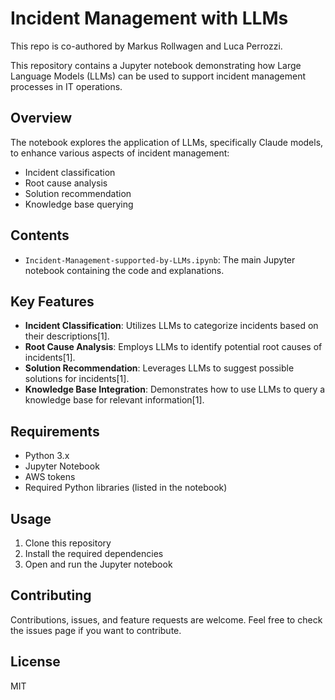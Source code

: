 # Incident Management with LLMs

This repo is co-authored by Markus Rollwagen and Luca Perrozzi.

This repository contains a Jupyter notebook demonstrating how Large Language Models (LLMs) can be used to support incident management processes in IT operations.

## Overview

The notebook explores the application of LLMs, specifically Claude models, to enhance various aspects of incident management:

- Incident classification
- Root cause analysis
- Solution recommendation
- Knowledge base querying

## Contents

- `Incident-Management-supported-by-LLMs.ipynb`: The main Jupyter notebook containing the code and explanations.

## Key Features

- **Incident Classification**: Utilizes LLMs to categorize incidents based on their descriptions[1].
- **Root Cause Analysis**: Employs LLMs to identify potential root causes of incidents[1].
- **Solution Recommendation**: Leverages LLMs to suggest possible solutions for incidents[1].
- **Knowledge Base Integration**: Demonstrates how to use LLMs to query a knowledge base for relevant information[1].

## Requirements

- Python 3.x
- Jupyter Notebook
- AWS tokens
- Required Python libraries (listed in the notebook)

## Usage

1. Clone this repository
2. Install the required dependencies
3. Open and run the Jupyter notebook

## Contributing

Contributions, issues, and feature requests are welcome. Feel free to check the issues page if you want to contribute.

## License

MIT
